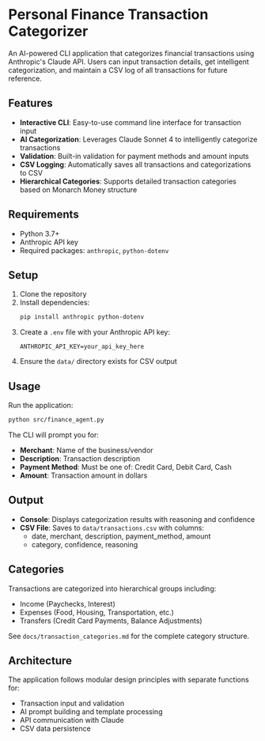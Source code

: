 # Personal Finance Transaction Categorizer

An AI-powered CLI application that categorizes financial transactions using Anthropic's Claude API. Users can input transaction details, get intelligent categorization, and maintain a CSV log of all transactions for future reference.

## Features

- **Interactive CLI**: Easy-to-use command line interface for transaction input
- **AI Categorization**: Leverages Claude Sonnet 4 to intelligently categorize transactions
- **Validation**: Built-in validation for payment methods and amount inputs
- **CSV Logging**: Automatically saves all transactions and categorizations to CSV
- **Hierarchical Categories**: Supports detailed transaction categories based on Monarch Money structure

## Requirements

- Python 3.7+
- Anthropic API key
- Required packages: `anthropic`, `python-dotenv`

## Setup

1. Clone the repository
2. Install dependencies:
   ```bash
   pip install anthropic python-dotenv
   ```
3. Create a `.env` file with your Anthropic API key:
   ```
   ANTHROPIC_API_KEY=your_api_key_here
   ```
4. Ensure the `data/` directory exists for CSV output

## Usage

Run the application:
```bash
python src/finance_agent.py
```

The CLI will prompt you for:
- **Merchant**: Name of the business/vendor
- **Description**: Transaction description
- **Payment Method**: Must be one of: Credit Card, Debit Card, Cash
- **Amount**: Transaction amount in dollars

## Output

- **Console**: Displays categorization results with reasoning and confidence
- **CSV File**: Saves to `data/transactions.csv` with columns:
  - date, merchant, description, payment_method, amount
  - category, confidence, reasoning

## Categories

Transactions are categorized into hierarchical groups including:
- Income (Paychecks, Interest)
- Expenses (Food, Housing, Transportation, etc.)
- Transfers (Credit Card Payments, Balance Adjustments)

See `docs/transaction_categories.md` for the complete category structure.

## Architecture

The application follows modular design principles with separate functions for:
- Transaction input and validation
- AI prompt building and template processing
- API communication with Claude
- CSV data persistence